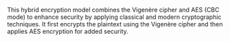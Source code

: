 This hybrid encryption model combines the Vigenère cipher and AES (CBC mode) to enhance security by applying classical and modern cryptographic techniques. It first encrypts the plaintext using the Vigenère cipher and then applies AES encryption for added security.

